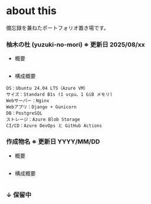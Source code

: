 # about this
備忘録を兼ねたポートフォリオ置き場です。


### 柚木の杜 (yuzuki-no-mori)    ※ 更新日 2025/08/xx
+ 概要
~~~
~~~
+ 構成概要
~~~
OS：Ubuntu 24.04 LTS（Azure VM）
サイズ：Standard B1s (1 vcpu、1 GiB メモリ)
Webサーバー：Nginx
Webアプリ：Django + Gunicorn
DB：PostgreSQL
ストレージ：Azure Blob Storage
CI/CD：Azure DevOps と GitHub Actions
~~~
  
### 作成物名    ※ 更新日 YYYY/MM/DD
+ 概要
~~~
~~~
+ 構成概要
~~~
~~~

### ↓ 保留中






